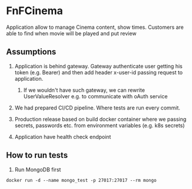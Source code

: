 # FnFCinema

Application allow to manage Cinema content, show times.
Customers are able to find when movie will be played and put review  

## Assumptions
1. Application is behind gateway. Gateway authenticate user getting his token (e.g. Bearer) and then add header x-user-id passing request to application.
    
    1. If we wouldn't have such gateway, we can rewrite UserValueResolver e.g. to communicate with oAuth service
    
2. We had prepared CI/CD pipeline. Where tests are run every commit.
3. Production release based on build docker container where we passing secrets, passwords etc. from environment variables (e.g. k8s secrets)
4. Application have health check endpoint

## How to run tests

1. Run MongoDB first

```docker run -d --name mongo_test -p 27017:27017 --rm mongo```

